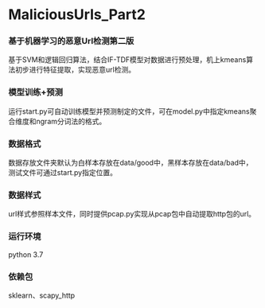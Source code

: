 # MaliciousUrls_Part2

### 基于机器学习的恶意Url检测第二版

  基于SVM和逻辑回归算法，结合IF-TDF模型对数据进行预处理，机上kmeans算法初步进行特征提取，实现恶意url检测。
 
 ### 模型训练+预测
 
  运行start.py可自动训练模型并预测制定的文件，可在model.py中指定kmeans聚合维度和ngram分词法的格式。
  
 ### 数据格式
 
  数据存放文件夹默认为白样本存放在data/good中，黑样本存放在data/bad中，测试文件可通过start.py指定位置。
 
 ### 数据样式
 
  url样式参照样本文件，同时提供pcap.py实现从pcap包中自动提取http包的url。
  
 ### 运行环境
 
  python 3.7
 
 ### 依赖包
 
  sklearn、scapy_http
